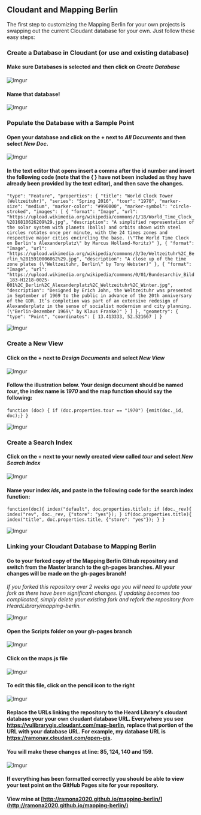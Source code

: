 ## Cloudant and Mapping Berlin

The first step to customizing the Mapping Berlin for your own projects is swapping out the current Cloudant database for your own. Just follow these easy steps:

### Create a Database in Cloudant (or use and existing database)

#### Make sure Databases is selected and then click on *Create Database*

![Imgur](http://i.imgur.com/ic0cNrO.png)

#### Name that database!

![Imgur](http://i.imgur.com/576K3fX.png)

### Populate the Database with a Sample Point

#### Open your database and click on the + next to *All Documents* and then select *New Doc*.

![Imgur](http://i.imgur.com/1XwCjgt.png)

#### In the text editor that opens insert a comma after the id number and insert the following code (note that the { } have not been included as they have already been provided by the text editor), and then save the changes.

``
  "type": "Feature",
  "properties": {
    "title": "World Clock Tower (Weltzeituhr)",
    "series": "Spring 2016",
    "tour": "1970",
    "marker-size": "medium",
    "marker-color": "#990000",
    "marker-symbol": "circle-stroked",
    "images": [
      {
        "format": "Image",
        "url": "https://upload.wikimedia.org/wikipedia/commons/1/18/World_Time_Clock_%2816810626209%29.jpg",
        "description": "A simplified representation of the solar system with planets (balls) and orbits shown with steel circles rotates once per minute, with the 24 times zones and respective major cities encircling the base. (\"The World Time Clock on Berlin's Alexanderplatz\" by Marcus Holland-Moritz)"
      },
      {
        "format": "Image",
        "url": "https://upload.wikimedia.org/wikipedia/commons/3/3e/Weltzeituhr%2C_Berlin_%2815910006062%29.jpg",
        "description": "A close up of the time zone plates (\"Weltzeituhr, Berlin\" by Tony Webster)"
      },
      {
        "format": "Image",
        "url": "https://upload.wikimedia.org/wikipedia/commons/0/01/Bundesarchiv_Bild_183-H1218-0025-001%2C_Berlin%2C_Alexanderplatz%2C_Weltzeituhr%2C_Winter.jpg",
        "description": "Designed by Erich John, the Weltzeituhr was presented in September of 1969 to the public in advance of the 20th anniversary of the GDR. It’s completion was part of an extensive redesign of Alexanderplatz in the sense of socialist modernism and city planning. (\"Berlin-Dezember 1969\" by Klaus Franke)"
      }
    ]
  },
  "geometry": {
    "type": "Point",
    "coordinates": [
      13.413333,
      52.521667
    ]
  }
``

![Imgur](http://i.imgur.com/ARR4AC8.png)

### Create a New View

#### Click on the + next to *Design Documents* and select *New View*

![Imgur](http://i.imgur.com/8dVONv5.png)

#### Follow the illustration below.  Your design document should be named *tour*, the index name is *1970* and the map function should say the following:

``
function (doc) {
  if (doc.properties.tour == "1970") {emit(doc._id, doc);}
}
``

![Imgur](http://i.imgur.com/lcPsEVk.png)

### Create a Search Index

#### Click on the + next to your newly created view called *tour* and select *New Search Index*

![Imgur](http://i.imgur.com/x3OGNhC.png)

#### Name your index *ids*, and paste in the following code for the search index function:

``
function(doc){
  index("default", doc.properties.title);
  if (doc._rev){
    index("rev", doc._rev, {"store": "yes"});
  }
  if(doc.properties.title){
    index("title", doc.properties.title, {"store": "yes"});
  }
}
``

![Imgur](http://i.imgur.com/b4r7Lti.png)

### Linking your Cloudant Database to Mapping Berlin

#### Go to your forked copy of the Mapping Berlin Github repository and switch from the Master branch to the gh-pages branches.  All your changes will be made on the gh-pages branch!
*If you forked this repository over 2 weeks ago you will need to update your fork as there have been significant changes. If updating becomes too complicated, simply delete your existing fork and refork the repository from HeardLibrary/mapping-berlin.*

![Imgur](http://i.imgur.com/n66nzn6.png)

#### Open the Scripts folder on your gh-pages branch

![Imgur](http://i.imgur.com/rD9s5lG.png)

#### Click on the maps.js file

![Imgur](http://i.imgur.com/VgqYw3G.png)

#### To edit this file, click on the pencil icon to the right

![Imgur](http://i.imgur.com/DO8GfFs.png)

#### Replace the URLs linking the repository to the Heard Library's cloudant database your your own cloudant database URL.  Everywhere you see https://vulibrarygis.cloudant.com/map-berlin, replace that portion of the URL with your database URL.  For example, my database URL is https://ramonav.cloudant.com/open-gis.
#### You will make these changes at line:  85, 124, 140 and 159.

![Imgur](http://i.imgur.com/UYPMFYw.png)

#### If everything has been formatted correctly you should be able to view your test point on the GitHub Pages site for your repository.
#### View mine at [http://ramona2020.github.io/mapping-berlin/](http://ramona2020.github.io/mapping-berlin/)
